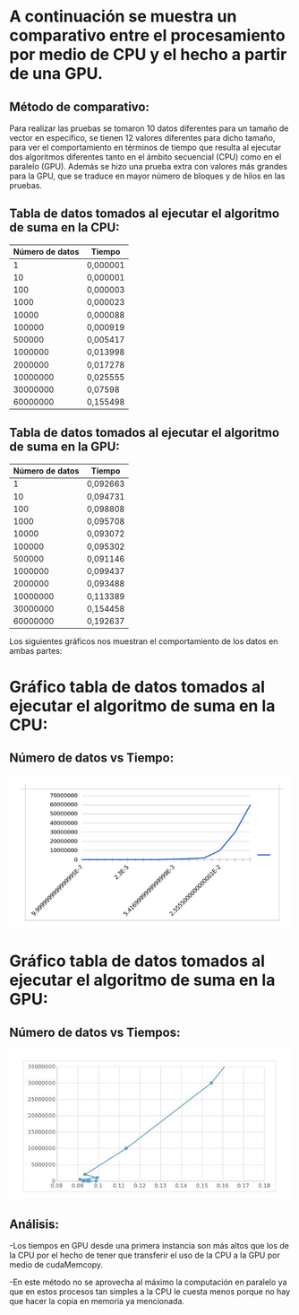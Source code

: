 # A continuación se muestra un comparativo entre el procesamiento por medio de CPU y el hecho a partir de una GPU.

## Método de comparativo:

Para realizar las pruebas se tomaron 10 datos diferentes para un tamaño de vector en específico, se tienen 12 valores   diferentes para dicho tamaño, para ver el comportamiento en términos de tiempo que resulta al ejecutar dos algoritmos diferentes tanto en el ámbito secuencial (CPU) como en el paralelo (GPU).
Además se hizo una prueba extra con valores más grandes para la GPU, que se traduce en mayor número de bloques y de hilos en las pruebas.

## Tabla de datos tomados al ejecutar el algoritmo de suma en la CPU:


|       Número de datos | Tiempo        |
|---------------------| ----------------|
|1           |0,000001|
|10          |0,000001|
|100         |0,000003|
|1000        |0,000023|
|10000       |0,000088|
|100000      |0,000919|
|500000      |0,005417|
|1000000     |0,013998|
|2000000     |0,017278 |
|10000000    |0,025555|
|30000000    |0,07598|
|60000000    |0,155498|

## Tabla de datos tomados al ejecutar el algoritmo de suma en la GPU:




|       Número de datos | Tiempo        |
|---------------------| ----------------|
|1           |0,092663|
|10          |0,094731|
|100         |0,098808|
|1000        |0,095708|
|10000       |0,093072|
|100000      |0,095302|
|500000      |0,091146|
|1000000     |0,099437|
|2000000     |0,093488|
|10000000    |0,113389|
|30000000    |0,154458|
|60000000    |0,192637|



Los siguientes gráficos nos muestran el comportamiento de los datos en ambas partes:

# Gráfico tabla de datos tomados al ejecutar el algoritmo de suma en la CPU:

## Número de datos vs Tiempo:



![alt tag](GCPU.png)

# Gráfico tabla de datos tomados al ejecutar el algoritmo de suma en la GPU:

## Número de datos vs Tiempos:

![alt tag](GGPU.jpg)

## Análisis:

-Los tiempos en GPU desde una primera instancia son más altos que los de la CPU por el hecho de tener que transferir el uso de la CPU a la GPU por medio de cudaMemcopy.

-En este método no se aprovecha al máximo la computación en paralelo ya que en estos procesos tan simples a la CPU le cuesta menos porque no hay que hacer la copia en memoria ya mencionada.
